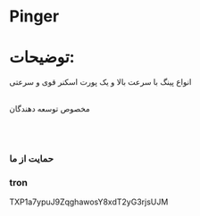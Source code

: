# Pinger


# توضیحات:

 انواع پینگ با سرعت بالا و یک پورت اسکنر قوی و سرعتی

<br> مخصوص توسعه دهندگان

<br><br>




### حمایت از ما
### tron
TXP1a7ypuJ9ZqghawosY8xdT2yG3rjsUJM
